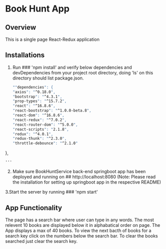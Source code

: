 # Book Hunt App

## Overview
This is a single page React-Redux application  

## Installations

1. Run ### 'npm install' and verify below dependencies and devDependencies from your project root directory, doing 'ls' on this directory should list package.json.
    ```bash
    ""dependencies": {
    "axios": "^0.18.0",
    "bootstrap": "^4.3.1",
    "prop-types": "^15.7.2",
    "react": "^16.8.6",
    "react-bootstrap": "^1.0.0-beta.8",
    "react-dom": "^16.8.6",
    "react-redux": "^7.0.2",
    "react-router-dom": "^5.0.0",
    "react-scripts": "2.1.8",
    "redux": "^4.0.1",
    "redux-thunk": "^2.3.0",
    "throttle-debounce": "^2.1.0"
  },
  
    '''
   
  
  2. Make sure BookHuntService back-end springboot app has been deployed and running on ## http://localhost:8080 
  (Note: Please read the installation for setting up springboot app in the respective README)
  
  3.Start the server by running  ### 'npm start'
  
  ## App Functionality
  
  The page has a search bar where user can type in any words.
  The most relevent 10 books are displayed below it in alphabatical order on page.
  The App displays a max of 40 books.
  To view the next bacth of books for a search key click on the numbers below the search bar.
  To clear the books searched just clear the search key.
 


  
  
